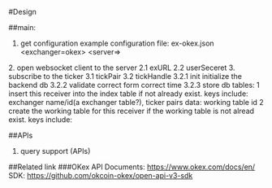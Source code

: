 #Design

##main:
1. get configuration
example configuration file:
ex-okex.json
<exchanger=okex>
    <server=>
</exchanger>
2. open websocket client to the server
    2.1 exURL
    2.2 userSeceret
3. subscribe to the ticker
    3.1 tickPair
    3.2 tickHandle
        3.2.1 init
        initialize the backend db
        3.2.2 validate
        correct form
        correct time
        3.2.3 store
        db tables:
        1 insert this receiver into the index table if not already exist.
        keys include: exchanger name/id(a exchanger table?), ticker pairs
        data: working table id
        2 create the working table for this receiver if the working table is not alread exist.
        keys include: 

##APIs
1. query support (APIs)

##Related link
###OKex
API Documents: https://www.okex.com/docs/en/
SDK: https://github.com/okcoin-okex/open-api-v3-sdk
